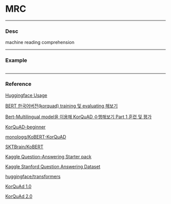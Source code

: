 # MRC

******************
### Desc
machine reading comprehension


******************
### Example
```python

```


******************
### Reference
[Huggingface Usage](https://huggingface.co/transformers/usage.html)

[BERT 한국어버전(korquad) training 및 evaluating 해보기](https://buttercoconut.xyz/323/)

[Bert-Multilingual model을 이용해 KorQuAD 수행해보기 Part 1 훈련 및 평가](http://mlgalaxy.blogspot.com/2019/01/bert-multilingual-model-korquad-part-1.html?m=1)

[KorQuAD-beginner](https://github.com/graykode/KorQuAD-beginner)

[monologg/KoBERT-KorQuAD](https://github.com/monologg/KoBERT-KorQuAD)

[SKTBrain/KoBERT](https://github.com/SKTBrain/KoBERT)

[Kaggle Question-Answering Starter pack](https://www.kaggle.com/jonathanbesomi/question-answering-starter-pack)

[Kaggle Stanford Question Answering Dataset](https://www.kaggle.com/stanfordu/stanford-question-answering-dataset/notebooks)

[huggingface/transformers](https://github.com/huggingface/transformers)

[KorQuAd 1.0](https://korquad.github.io/category/1.0_KOR.html)

[KorQuAd 2.0](https://korquad.github.io/)
